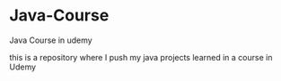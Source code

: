 # Java-Course
Java Course in udemy

this is a repository where I push my java projects learned in a course in Udemy
